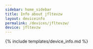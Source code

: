 ```yaml
---
sidebar: home_sidebar
title: Info about jfltevzw
layout: deviceinfo
permalink: /devices/jfltevzw/
device: jfltevzw
---
```

{% include templates/device_info.md %}
